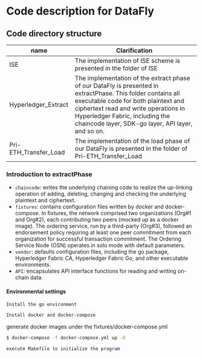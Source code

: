 # Code description for DataFly
## Code directory structure
| name       | Clarification                  |
| --------------- | ---------------------- |
|ISE	| The implementation of ISE scheme is presented in the folder of ISE|
| Hyperledger_Extract | The implementation of the extract phase of our DataFly is presented in extractPhase. This folder contains all executable code for both plaintext and ciphertext read and write operations in Hyperledger Fabric, including the chaincode layer, SDK-go layer, API layer, and so on.|
| Pri-ETH_Transfer_Load   |  The implementation of the load phase of our DataFly is presented in the folder of Pri-ETH_Transfer_Load|


### Introduction to extractPhase

- `chaincode`: writes the underlying chaining code to realize the up-linking operation of adding, deleting, changing and checking the underlying plaintext and ciphertext.
- `fixtures`: contains configuration files written by docker and docker-compose.
  In fixtures, the network comprised two organizations
  (Org#1 and Org#2), each contributing two peers (mocked up
  as a docker image). The ordering service, run by a third-party
  (Org#3), followed an endorsement policy requiring at least
  one peer commitment from each organization for successful
  transaction commitment. The Ordering Service Node (OSN)
  operates in solo mode with default parameters.
- `vendor`: defaults configuration files, including the go package, Hyperledger Fabric CA, 
Hyperledger Fabric Go, and other executable environments.
- `API`: encapsulates API interface functions for reading and writing on-chain data.

#### Environmental settings

```bash
Install the go environment
```
```bash
Install docker and docker-compose
```
generate docker images under the fixtures/docker-compose.yml
```bash
$ docker-compose -f docker-compose.yml up -d 
```
```bash
execute Makefile to initialize the program
```

